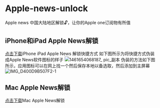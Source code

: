 # Apple-news-unlock
Apple news 中国大陆地区解锁🔓，让你的Apple one订阅物有所值

## iPhone和iPad Apple News解锁
[点击下载](https://www.icloud.com/shortcuts/269d39c48095452b8c80ae7279e8386c)iPhone iPad Apple News 解锁快捷方式
如下图所示为将快捷方式伪装成Apple News软件图标的样子
![1461654068187_ pic_副本](https://user-images.githubusercontent.com/77945509/171354898-4495782a-18d1-4c6b-aad0-4e4a805b4ce0.jpg)
伪装的方法如下图所示，应用图标可以在网上找一个然后保存本地以备选取，然后添加到主屏幕
![IMG_D400D9B507F2-1](https://user-images.githubusercontent.com/77945509/171354568-81fb0fb7-ab9e-47ab-abeb-a34bff4c04fe.jpeg)
## Mac Apple News解锁
[点击下载](https://www.icloud.com/shortcuts/7cf89f7922cf45e6b9dd97df5021c024)Mac Apple News解锁
